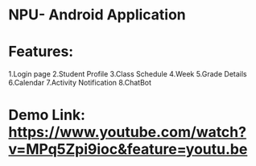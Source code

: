 # NPU- Android Application

# Features:
1.Login page
2.Student Profile
3.Class Schedule
4.Week
5.Grade Details
6.Calendar
7.Activity Notification
8.ChatBot

# Demo Link: https://www.youtube.com/watch?v=MPq5Zpi9ioc&feature=youtu.be
